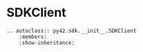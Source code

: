 # SDKClient

```eval_rst
.. autoclass:: py42.sdk.__init__.SDKClient
    :members:
    :show-inheritance:
```
